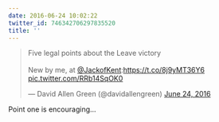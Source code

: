 ```yaml
---
date: 2016-06-24 10:02:22
twitter_id: 746342706297835520
title: ''
---
```


<blockquote class="twitter-tweet"><p lang="en" dir="ltr">Five legal points about the Leave victory<br><br>New by me, at <a href="https://twitter.com/JackofKent?ref_src=twsrc%5Etfw">@JackofKent</a>:<a href="https://t.co/8j9yMT36Y6">https://t.co/8j9yMT36Y6</a> <a href="https://t.co/RRb14SqOK0">pic.twitter.com/RRb14SqOK0</a></p>&mdash; David Allen Green (@davidallengreen) <a href="https://twitter.com/davidallengreen/status/746257258913370112?ref_src=twsrc%5Etfw">June 24, 2016</a></blockquote>
<script async src="https://platform.twitter.com/widgets.js" charset="utf-8"></script>

Point one is encouraging... 
